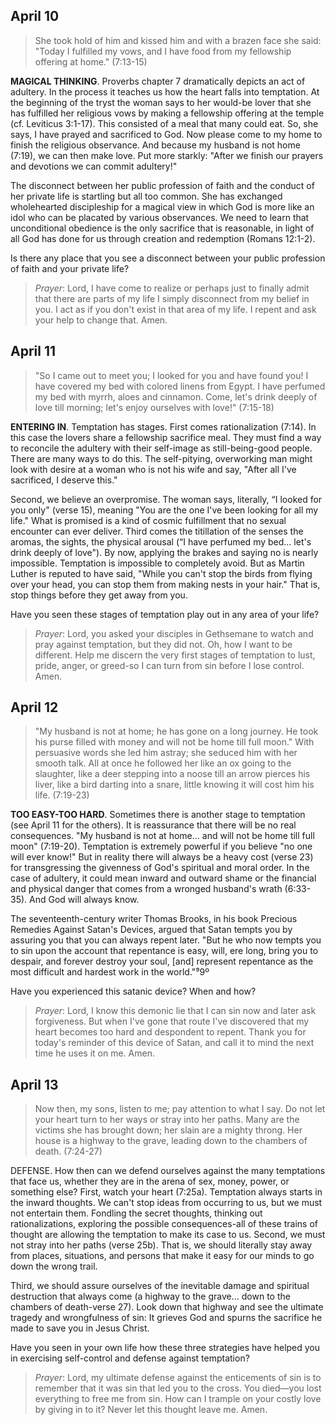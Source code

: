 ## April 10
> She took hold of him and kissed him and with a brazen face she said: "Today I fulfilled my vows, and I have food from my fellowship offering at home." (7:13-15)

**MAGICAL THINKING**. Proverbs chapter 7 dramatically depicts an act of adultery. In the process it teaches us how the heart falls into temptation. At the beginning of the tryst the woman says to
her would-be lover that she has fulfilled her religious vows by making a fellowship offering at the temple (cf. Leviticus 3:1-17). This consisted of a meal that many could eat. So, she says, I have
prayed and sacrificed to God. Now please come to my home to finish the religious observance. And because my husband is not home (7:19), we can then make love. Put more starkly: "After we
finish our prayers and devotions we can commit adultery!"

The disconnect between her public profession of faith and the conduct of her private life is startling but all too common. She has exchanged wholehearted discipleship for a magical view in
which God is more like an idol who can be placated by various observances. We need to learn that unconditional obedience is the only sacrifice that is reasonable, in light of all God has done
for us through creation and redemption (Romans 12:1-2).

Is there any place that you see a disconnect between your public profession of faith and your private life?

> _Prayer_: Lord, I have come to realize or perhaps just to finally admit that there are parts of my life I simply disconnect from my belief in you. I act as if you don't exist in that area of my life.
I repent and ask your help to change that. Amen.

## April 11
> "So I came out to meet you; I looked for you and have found you! I have covered my bed with colored linens from Egypt. I have perfumed my bed with myrrh, aloes and cinnamon. Come, let's drink deeply of love till morning; let's enjoy ourselves with love!" (7:15-18)

**ENTERING IN**. Temptation has stages. First comes rationalization (7:14). In this case the lovers share a fellowship sacrifice meal. They must find a way to reconcile the adultery with their self-image as still-being-good people. There are many ways to do this. The self-pitying,
overworking man might look with desire at a woman who is not his wife and say, "After all I've sacrificed, I deserve this."

Second, we believe an overpromise. The woman says, literally, “I looked for you only" (verse 15), meaning "You are the one I've been looking for all my life." What is promised is a kind of cosmic fulfillment that no sexual encounter can ever deliver. Third comes the
titillation of the senses the aromas, the sights, the physical arousal (“I have perfumed my bed... let's drink deeply of love"). By now, applying the brakes and saying no is nearly impossible. Temptation is impossible to completely avoid. But as Martin Luther is reputed to
have said, "While you can't stop the birds from flying over your head, you can stop them from making nests in your hair." That is, stop things before they get away from you.

Have you seen these stages of temptation play out in any area of your life?

> _Prayer_: Lord, you asked your disciples in Gethsemane to watch and pray against temptation, but they did not. Oh, how I want to be different. Help me discern the very first stages of temptation to lust, pride, anger, or greed-so I can turn from sin before I lose control.
Amen.

## April 12
> "My husband is not at home; he has gone on a long journey. He took his purse filled with money and will not be home till full moon." With persuasive words she led him astray; she seduced him with her smooth talk. All at once he followed her like an ox going to the slaughter, like a deer stepping
into a noose till an arrow pierces his liver, like a bird darting into a snare, little knowing it will cost him his life. (7:19-23)

**TOO EASY-TOO HARD**. Sometimes there is another stage to temptation (see April 11 for the others). It is reassurance that there will be no real consequences. "My husband is not at home... and will not be home till full moon" (7:19-20). Temptation is extremely powerful if
you believe "no one will ever know!" But in reality there will always be a heavy cost (verse 23) for transgressing the givenness of God's spiritual and moral order. In the case of adultery, it could mean inward and outward shame or the financial and physical danger that
comes from a wronged husband's wrath (6:33-35). And God will always know.

The seventeenth-century writer Thomas Brooks, in his book Precious Remedies Against Satan's Devices, argued that Satan tempts you by assuring you that you can always repent later. "But he who now tempts you to sin upon the account that repentance is easy, will, ere
long, bring you to despair, and forever destroy your soul, [and] represent repentance as the most difficult and hardest work in the world."⁹9º

Have you experienced this satanic device? When and how?

> _Prayer_: Lord, I know this demonic lie that I can sin now and later ask forgiveness. But when I've gone that route I've discovered that my heart becomes too hard and despondent to repent. Thank you for today's reminder of this device of Satan, and call it to mind the
next time he uses it on me. Amen.

## April 13
> Now then, my sons, listen to me; pay attention to what I say. Do not let your heart turn to her ways or stray into her paths. Many are the victims she has brought down; her slain are a mighty throng. Her house is a highway to the grave, leading down to the chambers of death. (7:24-27)

DEFENSE. How then can we defend ourselves against the many temptations that face us, whether they are in the arena of sex, money, power, or something else? First, watch your heart (7:25a). Temptation always starts in the inward thoughts. We can't stop ideas from
occurring to us, but we must not entertain them. Fondling the secret thoughts, thinking out rationalizations, exploring the possible consequences-all of these trains of thought are allowing the temptation to make its case to us. Second, we must not stray into her paths
(verse 25b). That is, we should literally stay away from places, situations, and persons that make it easy for our minds to go down the wrong trail.

Third, we should assure ourselves of the inevitable damage and spiritual destruction that always come (a highway to the grave... down to the chambers of death-verse 27). Look down that highway and see the ultimate tragedy and wrongfulness of sin: It grieves God
and spurns the sacrifice he made to save you in Jesus Christ.

Have you seen in your own life how these three strategies have helped you in exercising self-control and defense against temptation?

> _Prayer_: Lord, my ultimate defense against the enticements of sin is to remember that it was sin that led you to the cross. You died—you lost everything to free me from sin. How can I trample on your costly love by giving in to it? Never let this thought leave me. Amen.
